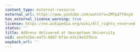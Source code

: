 ```yaml
---
content_type: external-resource
external_url: https://www.youtube.com/watch?v=2MTpd7YOnyU
has_external_license_warning: true
license: https://en.wikipedia.org/wiki/All_rights_reserved
status: ''
title: Address delivered at Georgetown University
uid: aeafe1be-eaf3-48d7-bf1e-e3cc9e33fbca
wayback_url: ''
---
```

